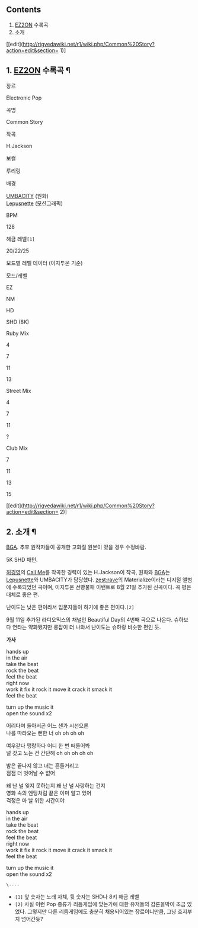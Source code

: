 ## Contents

    

1. [EZ2ON](EZ2ON.md) 수록곡 
2. 소개 

[[edit](http://rigvedawiki.net/r1/wiki.php/Common%20Story?action=edit&section=
1)]

## 1. [EZ2ON](EZ2ON.md) 수록곡 ¶

장르

Electronic Pop

곡명

Common Story

작곡

H.Jackson

보컬

루리링

배경

[UMBACITY](UMBACITY.md) (원화)  
[Lepusnette](Lepusnette.md) (모션그래픽)

BPM

128

해금 레벨`[1]`

20/22/25

모드별 레벨 데이터 (이지투온 기준)

모드/레벨

EZ

NM

HD

SHD (8K)

Ruby Mix

4

7

11

13

Street Mix

4

7

11

?

Club Mix

7

11

13

15

[[edit](http://rigvedawiki.net/r1/wiki.php/Common%20Story?action=edit&section=
2)]

## 2. 소개 ¶

  

  

[BGA](BGA.md). 추후 원작자들이 공개한 고화질 원본이 떴을 경우 수정바람.

  
  

  

5K SHD 패턴.

  

[허경영](%ED%97%88%EA%B2%BD%EC%98%81.md)의 [Call Me](Call%20Me.md)를 작곡한 경력이
있는 H.Jackson이 작곡, 원화와 [BGA](BGA.md)는 [Lepusnette](Lepusnette.md)와
UMBACITY가 담당했다. [zest:rave](zest%3Arave.md)의 Materialize이라는 디지털 앨범에 수록되었던
곡이며, 이지투온 선빵불패 이밴트로 8월 21일 추가된 신곡이다. 곡 평은 대체로 좋은 편.

  

난이도는 낮은 편이라서 입문자들이 하기에 좋은 편이다.`[2]`

  

9월 11일 추가된 라디오믹스의 채널인 Beautiful Day의 4번째 곡으로 나온다. 슈하보다 연타는 약화됐지만 롱잡이 더 나와서
난이도는 슈하랑 비슷한 편인 듯.

  

**가사**  

hands up  
in the air  
take the beat  
rock the beat  
feel the beat  
right now  
work it fix it rock it move it crack it smack it  
feel the beat  

turn up the music it  
open the sound x2  

어리다며 돌아서곤 어느 샌가 시선으론  
나를 따라오는 뻔한 너 oh oh oh oh  

여우같다 맹랑하다 어디 한 번 떠들어봐  
널 갖고 노는 건 간단해 oh oh oh oh oh  

밤은 끝나지 않고 너는 흔들거리고  
점점 더 벗어날 수 없어  

왜 난 널 잊지 못하는지 왜 난 널 사랑하는 건지  
영화 속의 엔딩처럼 끝은 이미 알고 있어  
걱정은 마 날 위한 시간이야  

hands up  
in the air  
take the beat  
rock the beat  
feel the beat  
right now  
work it fix it rock it move it crack it smack it  
feel the beat  

turn up the music it  
open the sound x2

`\----`

  * `[1]` 앞 숫자는 노래 자체, 뒷 숫자는 SHD나 8키 해금 레벨
  * `[2]` 사실 이런 Pop 종류가 리듬게임에 맞는가에 대한 유저들의 갑론을박이 조금 있었다. 그렇지만 다른 리듬게임에도 충분히 채용되어있는 장르이니만큼, 그냥 흐지부지 넘어간듯?

